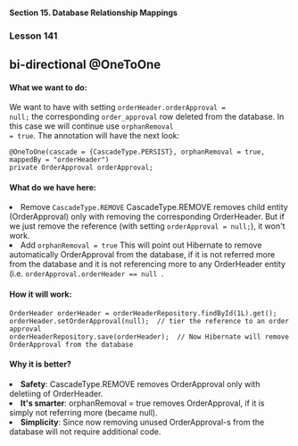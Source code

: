 #### Section 15. Database Relationship Mappings
### Lesson 141
##  bi-directional @OneToOne

#### What we want to do:

We want to have with setting <code>orderHeader.orderApproval = null;</code>
the corresponding <code>order_approval</code> row deleted from the database.
In this case we will continue use <code>orphanRemoval = true</code>.
The annotation will have the next look:

    @OneToOne(cascade = {CascadeType.PERSIST}, orphanRemoval = true, mappedBy = "orderHeader")
    private OrderApproval orderApproval;

#### What do we have here:

<li>Remove <code>CascadeType.REMOVE</code>
        CascadeType.REMOVE removes child entity (OrderApproval) only with removing the corresponding OrderHeader.
    But if we just remove the reference (with setting <code>orderApproval = null;</code>), it won't work.
<li>Add <code>orphanRemoval = true</code>
        This will point out Hibernate to remove automatically OrderApproval from the database,
if it is not referred more from the database and it is not referencing more to any OrderHeader entity 
(i.e. <code>orderApproval.orderHeader == null </code>.

#### How it will work:

    OrderHeader orderHeader = orderHeaderRepository.findById(1L).get();  
    orderHeader.setOrderApproval(null);  // tier the reference to an order approval
    orderHeaderRepository.save(orderHeader);  // Now Hibernate will remove OrderApproval from the database

#### Why it is better?

<li><b>Safety</b>: CascadeType.REMOVE removes OrderApproval only with deletiing of OrderHeader.
<li><b>It's smarter</b>: orphanRemoval = true removes OrderApproval, if it is simply not referring more (became null).
<li><b>Simplicity</b>: Since now removing unused OrderApproval-s from the database will not require additional code.



